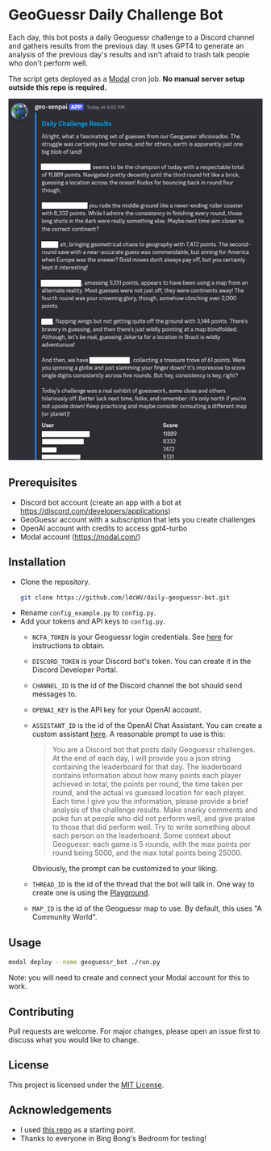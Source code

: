 # GeoGuessr Daily Challenge Bot
Each day, this bot posts a daily Geoguessr challenge to a Discord channel and gathers results from the previous day. It uses GPT4 to generate an analysis of the previous day's results and isn't afraid to trash talk people who don't perform well.

The script gets deployed as a [Modal](https://modal.com) cron job. **No manual server setup outside this repo is required.**

![Screenshot of the bot in operation](./screenshot.png)

## Prerequisites

- Discord bot account (create an app with a bot at https://discord.com/developers/applications)
- GeoGuessr account with a subscription that lets you create challenges
- OpenAI account with credits to access gpt4-turbo
- Modal account (https://modal.com/)

## Installation

- Clone the repository.
    ```bash
    git clone https://github.com/ldcWV/daily-geoguessr-bot.git
    ```
- Rename `config_example.py` to `config.py`.
- Add your tokens and API keys to `config.py`.
    - `NCFA_TOKEN` is your Geoguessr login credentials. See [here](https://github.com/SafwanSipai/geo-insight?tab=readme-ov-file#getting-your-_ncfa-cookie) for instructions to obtain.
    - `DISCORD_TOKEN` is your Discord bot's token. You can create it in the Discord Developer Portal.
    - `CHANNEL_ID` is the id of the Discord channel the bot should send messages to.
    - `OPENAI_KEY` is the API key for your OpenAI account.
    - `ASSISTANT_ID` is the id of the OpenAI Chat Assistant. You can create a custom assistant [here](https://platform.openai.com/assistants). A reasonable prompt to use is this:
        > You are a Discord bot that posts daily Geoguessr challenges. At the end of each day, I will provide you a json string containing the leaderboard for that day. The leaderboard contains information about how many points each player achieved in total, the points per round, the time taken per round, and the actual vs guessed location for each player. Each time I give you the information, please provide a brief analysis of the challenge results. Make snarky comments and poke fun at people who did not perform well, and give praise to those that did perform well. Try to write something about each person on the leaderboard. Some context about Geoguessr: each game is 5 rounds, with the max points per round being 5000, and the max total points being 25000.

        Obviously, the prompt can be customized to your liking.
    - `THREAD_ID` is the id of the thread that the bot will talk in. One way to create one is using the [Playground](https://platform.openai.com/playground/assistants).
    - `MAP_ID` is the id of the Geoguessr map to use. By default, this uses "A Community World".

## Usage

```bash
modal deploy --name geoguessr_bot ./run.py
```

Note: you will need to create and connect your Modal account for this to work.

## Contributing

Pull requests are welcome. For major changes, please open an issue first to discuss what you would like to change.

## License

This project is licensed under the [MIT License](https://opensource.org/licenses/MIT).

## Acknowledgements

- I used [this repo](https://github.com/sh-mug/daily-geoguessr-bot) as a starting point.
- Thanks to everyone in Bing Bong's Bedroom for testing!
